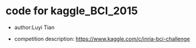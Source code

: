 code for kaggle_BCI_2015
===============
* author:Luyi Tian

* competition description:
https://www.kaggle.com/c/inria-bci-challenge

